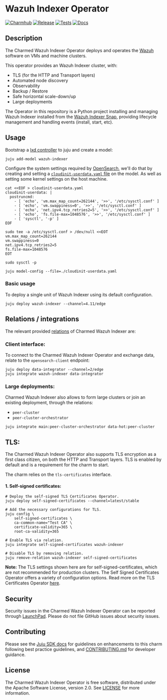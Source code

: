 <!-- vale Canonical.007-Headings-sentence-case = NO -->
# Wazuh Indexer Operator
<!-- vale Canonical.007-Headings-sentence-case = YES -->

[![Charmhub](https://charmhub.io/wazuh-indexer/badge.svg)](https://charmhub.io/wazuh-indexer)
[![Release](https://github.com/canonical/wazuh-indexer-operator/actions/workflows/release.yaml/badge.svg)](https://github.com/canonical/wazuh-indexer-operator/actions/workflows/release.yaml)
[![Tests](https://github.com/canonical/wazuh-indexer-operator/actions/workflows/ci.yaml/badge.svg?branch=main)](https://github.com/canonical/wazuh-indexer-operator/actions/workflows/ci.yaml)
[![Docs](https://github.com/canonical/wazuh-indexer-operator/actions/workflows/sync_docs.yaml/badge.svg)](https://github.com/canonical/wazuh-indexer-operator/actions/workflows/sync_docs.yaml)

## Description

The Charmed Wazuh Indexer Operator deploys and operates the [Wazuh](https://wazuh.com/) software on VMs and machine clusters.

This operator provides an Wazuh Indexer cluster, with:
- TLS (for the HTTP and Transport layers)
- Automated node discovery
- Observability
- Backup / Restore
- Safe horizontal scale-down/up
- Large deployments

The Operator in this repository is a Python project installing and managing Wazuh Indexer installed from the [Wazuh Indexer Snap](https://snapcraft.io/wazuh-indexer), providing lifecycle management and handling events (install, start, etc).

## Usage

Bootstrap a [lxd controller](https://juju.is/docs/olm/lxd#heading--create-a-controller) to juju and create a model:

```shell
juju add-model wazuh-indexer
```

Configure the system settings required by [OpenSearch](https://opensearch.org/docs/latest/install-and-configure/install-opensearch/index/),
we'll do that by creating and setting a [`cloudinit-userdata.yaml` file](https://juju.is/docs/olm/juju-model-config) on the model. 
As well as setting some kernel settings on the host machine.
```
cat <<EOF > cloudinit-userdata.yaml
cloudinit-userdata: |
  postruncmd:
    - [ 'echo', 'vm.max_map_count=262144', '>>', '/etc/sysctl.conf' ]
    - [ 'echo', 'vm.swappiness=0', '>>', '/etc/sysctl.conf' ]
    - [ 'echo', 'net.ipv4.tcp_retries2=5', '>>', '/etc/sysctl.conf' ]
    - [ 'echo', 'fs.file-max=1048576', '>>', '/etc/sysctl.conf' ]
    - [ 'sysctl', '-p' ]
EOF

sudo tee -a /etc/sysctl.conf > /dev/null <<EOT
vm.max_map_count=262144
vm.swappiness=0
net.ipv4.tcp_retries2=5
fs.file-max=1048576
EOT

sudo sysctl -p

juju model-config --file=./cloudinit-userdata.yaml
```

### Basic usage
To deploy a single unit of Wazuh Indexer using its default configuration.

```shell
juju deploy wazuh-indexer --channel=4.11/edge
```

## Relations / integrations

The relevant provided [relations](https://documentation.ubuntu.com/juju/3.6/reference/relation/) of Charmed Wazuh Indexer are:

### Client interface:

To connect to the Charmed Wazuh Indexer Operator and exchange data, relate to the `opensearch-client` endpoint:

```shell
juju deploy data-integrator --channel=2/edge
juju integrate wazuh-indexer data-integrator
```

### Large deployments:
Charmed Wazuh Indexer also allows to form large clusters or join an existing deployment, through the relations:
- `peer-cluster`
- `peer-cluster-orchestrator`
```
juju integrate main:peer-cluster-orchestrator data-hot:peer-cluster
```

## TLS:

The Charmed Wazuh Indexer Operator also supports TLS encryption as a first class citizen, on both the HTTP and Transport layers. 
TLS is enabled by default and is a requirement for the charm to start.

The charm relies on the `tls-certificates` interface.

#### 1. Self-signed certificates:
```shell
# Deploy the self-signed TLS Certificates Operator.
juju deploy self-signed-certificates --channel=latest/stable

# Add the necessary configurations for TLS.
juju config \
    self-signed-certificates \
    ca-common-name="Test CA" \
    certificate-validity=365 \
    root-ca-validity=365
    
# Enable TLS via relation.
juju integrate self-signed-certificates wazuh-indexer

# Disable TLS by removing relation.
juju remove-relation wazuh-indexer self-signed-certificates
```

**Note:** The TLS settings shown here are for self-signed-certificates, which are not recommended for production clusters. The Self Signed Certificates Operator offers a variety of configuration options. Read more on the TLS Certificates Operator [here](https://charmhub.io/self-signed-certificates).

## Security
Security issues in the Charmed Wazuh Indexer Operator can be reported through [LaunchPad](https://wiki.ubuntu.com/DebuggingSecurity#How%20to%20File). Please do not file GitHub issues about security issues.

## Contributing

Please see the [Juju SDK docs](https://juju.is/docs/sdk) for guidelines on enhancements to this charm following best practice guidelines, and [CONTRIBUTING.md](https://github.com/canonical/wazuh-indexer-operator/blob/main/CONTRIBUTING.md) for developer guidance.

## License
The Charmed Wazuh Indexer Operator is free software, distributed under the Apache Software License, version 2.0. See [LICENSE](https://github.com/canonical/wazuh-indexer-operator/blob/main/LICENSE) for more information.
